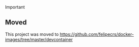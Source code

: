 > [!IMPORTANT]
> ## Moved
>
> This project was moved to https://github.com/felipecrs/docker-images/tree/master/devcontainer
